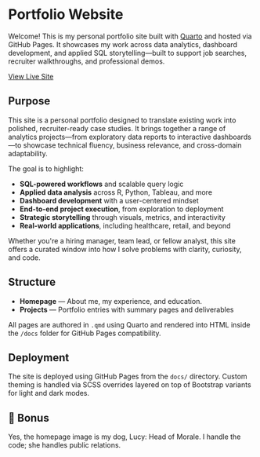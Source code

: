 # Portfolio Website

Welcome! This is my personal portfolio site built with [Quarto](https://quarto.org/) and hosted via GitHub Pages. It showcases my work across data analytics, dashboard development, and applied SQL storytelling—built to support job searches, recruiter walkthroughs, and professional demos.

[View Live Site](https://corvidfox.github.io/)

## Purpose

This site is a personal portfolio designed to translate existing work into polished, recruiter-ready case studies. It brings together a range of analytics projects—from exploratory data reports to interactive dashboards—to showcase technical fluency, business relevance, and cross-domain adaptability.

The goal is to highlight:

- **SQL-powered workflows** and scalable query logic  
- **Applied data analysis** across R, Python, Tableau, and more  
- **Dashboard development** with a user-centered mindset  
- **End-to-end project execution**, from exploration to deployment  
- **Strategic storytelling** through visuals, metrics, and interactivity  
- **Real-world applications**, including healthcare, retail, and beyond  

Whether you're a hiring manager, team lead, or fellow analyst, this site offers a curated window into how I solve problems with clarity, curiosity, and code.

## Structure

- **Homepage** — About me, my experience, and education.
- **Projects** — Portfolio entries with summary pages and deliverables

All pages are authored in `.qmd` using Quarto and rendered into HTML inside the `/docs` folder for GitHub Pages compatibility.

## Deployment

The site is deployed using GitHub Pages from the `docs/` directory. Custom theming is handled via SCSS overrides layered on top of Bootstrap variants for light and dark modes.

## 🐶 Bonus

Yes, the homepage image is my dog, Lucy: Head of Morale. I handle the code; she handles public relations.
